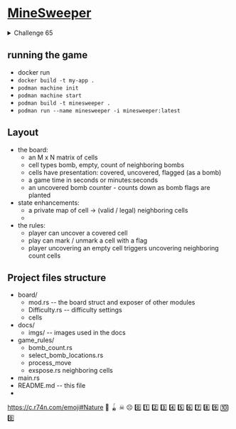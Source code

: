 # [MineSweeper](https://codingchallenges.substack.com/p/coding-challenge-65-minesweeper)

<details>
<summary>Challenge 65</summary>

### Coding Challenge #65 - Minesweeper

Level up as a software engineer by building a classic game.

### The Challenge - Building Your Own Minesweeper Game

The rules of Minesweeper are relatively simple. The board is divided into a
grid, with mines randomly distributed in the grid cells. To win, you need to
open all the cells that you can without triggering a mine. You mark off where
the mines are.

The number on a cell shows the number of cells adjacent to it that contain
mines. Using this information, you can determine if a cell is safe or if it
contains a mine. Cells believed to contain a mine can be marked with a flag.

<div align="center">
<img alt="classic board" src="docs/imgs/the-classic-board.png" width="50%"/>
</div>

#### Step Zero

In this step, pick the programming language and development environment you’re
going to use. Consider trying something different - this would be a great
project to try a front-end stack if you’re a back-end developer and vice versa.

If you’re from a data engineering or site-reliability engineering background
you could leverage your knowledge of Python with PyGame or Go with Ebitenegine.
Rustaceans can check out [are we game yet](https://substack.com/redirect/57393075-698a-41a4-96c4-b43a50b881f3?j=eyJ1IjoiM2kweHp3In0.eqoqIq9l1pkHHeZL7RZc_Dhwm19HgvanBSy9MG77Yzk) for useful crates.

Minesweeper is relatively simple and as such, it’s a great platform for
learning a new technology, or programming language.

You could create your own graphics for the game or there are some on
opengameart.org that you can use.

#### Step 1

In this step your goal is to draw the grid for the initial game state. It
should look something like this:

<div align="center">
<img alt="initial board" src="docs/imgs/initial-board.png" width="50%"/>
</div>

The left hand number - 99 here - shows the number of mines left to find and the
right hand number is the time in seconds since starting the game.

#### Step 2

In this step your goal is to reveal the mine / safe state after a cell is
clicked on. That should look something like this:

<div align="center">
<img alt="first cell" src="docs/imgs/first-cell.png" width="50%"/>
</div>

#### Step 3

In this step your goal is to detect hitting a mine, reveal the mines not found
and offer to play again. For example:

<div align="center">
<img alt="kaboom" src="docs/imgs/kaboom.png" width="50%"/>
</div>

Opting to play again should re-start the game.

#### Step 4

In this step your goal is to detect a win. A win is when all the mines are
found. For example:

<div align="center">
<img alt="winning" src="docs/imgs/winning.png" width="25%"/>
</div>

#### Going Further

You can take this further by offering different size playing areas, the bigger
the area the harder the game. You could also add a league table so people can
record their best scores.
</details>

## running the game

- docker run
- `docker build -t my-app .`
- `podman machine init`
- `podman machine start`
- `podman build -t minesweeper .`
- `podman run --name minesweeper -i minesweeper:latest`

## Layout
- the board:
    - an M x N matrix of cells
    - cell types bomb, empty, count of neighboring bombs
    - cells have presentation: covered, uncovered, flagged (as a bomb)
    - a game time in seconds or minutes:seconds
    - an uncovered bomb counter - counts down as bomb flags are planted
- state enhancements:
    - a private map of cell -> (valid / legal) neighboring cells
    -
- the rules:
    - player can uncover a covered cell
    - play can mark / unmark a cell with a flag
    - player uncovering an empty cell triggers uncovering neighboring count cells

## Project files structure
- board/
    - mod.rs -- the board struct and exposer of other modules
    - Difficulty.rs -- difficulty settings
    - cells
- docs/
    - imgs/ -- images used in the docs
- game_rules/
    - bomb_count.rs
    - select_bomb_locations.rs
    - process_move
    - exspose.rs neighboring cells
- main.rs
- README.md -- this file
-


https://c.r74n.com/emoji#Nature
🚩
🪀
☠
☹
0️⃣ 1️⃣ 2️⃣ 3️⃣ 4️⃣ 5️⃣ 6️⃣ 7️⃣ 8️⃣ 9️⃣ 🔟
0️⃣
